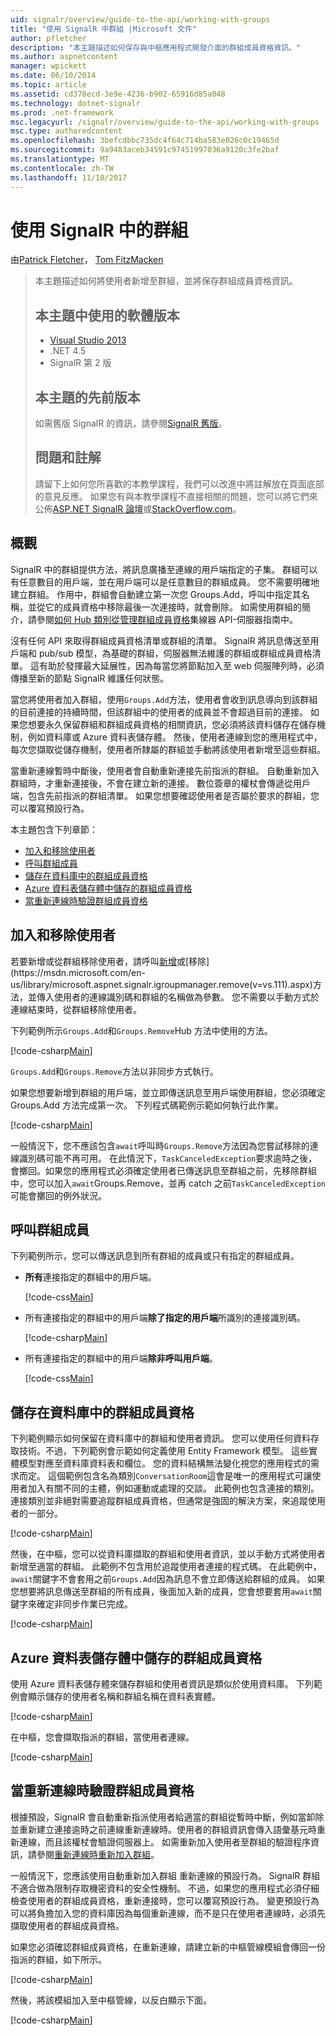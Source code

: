 ```yaml
---
uid: signalr/overview/guide-to-the-api/working-with-groups
title: "使用 SignalR 中群組 |Microsoft 文件"
author: pfletcher
description: "本主題描述如何保存與中樞應用程式開發介面的群組成員資格資訊。"
ms.author: aspnetcontent
manager: wpickett
ms.date: 06/10/2014
ms.topic: article
ms.assetid: cd378ecd-3e9e-4236-b902-65916d85a048
ms.technology: dotnet-signalr
ms.prod: .net-framework
msc.legacyurl: /signalr/overview/guide-to-the-api/working-with-groups
msc.type: authoredcontent
ms.openlocfilehash: 3befcdbbc735dc4f64c714ba583e026c0c19465d
ms.sourcegitcommit: 9a9483aceb34591c97451997036a9120c3fe2baf
ms.translationtype: MT
ms.contentlocale: zh-TW
ms.lasthandoff: 11/10/2017
---
```

<a name="working-with-groups-in-signalr"></a>使用 SignalR 中的群組
====================
由[Patrick Fletcher](https://github.com/pfletcher)， [Tom FitzMacken](https://github.com/tfitzmac)

> 本主題描述如何將使用者新增至群組，並將保存群組成員資格資訊。 
> 
> ## <a name="software-versions-used-in-this-topic"></a>本主題中使用的軟體版本
> 
> 
> - [Visual Studio 2013](https://www.microsoft.com/visualstudio/eng/2013-downloads)
> - .NET 4.5
> - SignalR 第 2 版
>   
> 
> 
> ## <a name="previous-versions-of-this-topic"></a>本主題的先前版本
> 
> 如需舊版 SignalR 的資訊，請參閱[SignalR 舊版](../older-versions/index.md)。
> 
> ## <a name="questions-and-comments"></a>問題和註解
> 
> 請留下上如何您所喜歡的本教學課程，我們可以改進中將註解放在頁面底部的意見反應。 如果您有與本教學課程不直接相關的問題，您可以將它們來公佈[ASP.NET SignalR 論壇](https://forums.asp.net/1254.aspx/1?ASP+NET+SignalR)或[StackOverflow.com](http://stackoverflow.com/)。


## <a name="overview"></a>概觀

SignalR 中的群組提供方法，將訊息廣播至連線的用戶端指定的子集。 群組可以有任意數目的用戶端，並在用戶端可以是任意數目的群組成員。 您不需要明確地建立群組。 作用中，群組會自動建立第一次您 Groups.Add，呼叫中指定其名稱，並從它的成員資格中移除最後一次連接時，就會刪除。 如需使用群組的簡介，請參閱[如何 Hub 類別從管理群組成員資格](hubs-api-guide-server.md#groupsfromhub)集線器 API-伺服器指南中。

沒有任何 API 來取得群組成員資格清單或群組的清單。 SignalR 將訊息傳送至用戶端和 pub/sub 模型，為基礎的群組，伺服器無法維護的群組或群組成員資格清單。 這有助於發揮最大延展性，因為每當您將節點加入至 web 伺服陣列時，必須傳播至新的節點 SignalR 維護任何狀態。

當您將使用者加入群組，使用`Groups.Add`方法，使用者會收到訊息導向到該群組的目前連接的持續時間，但該群組中的使用者的成員並不會超過目前的連接。 如果您想要永久保留群組和群組成員資格的相關資訊，您必須將該資料儲存在儲存機制，例如資料庫或 Azure 資料表儲存體。 然後，使用者連線到您的應用程式中，每次您擷取從儲存機制，使用者所隸屬的群組並手動將該使用者新增至這些群組。

當重新連線暫時中斷後，使用者會自動重新連接先前指派的群組。 自動重新加入群組時，才重新連接後，不會在建立新的連接。 數位簽章的權杖會傳遞從用戶端，包含先前指派的群組清單。 如果您想要確認使用者是否屬於要求的群組，您可以覆寫預設行為。

本主題包含下列章節：

- [加入和移除使用者](#add)
- [呼叫群組成員](#call)
- [儲存在資料庫中的群組成員資格](#storedatabase)
- [Azure 資料表儲存體中儲存的群組成員資格](#storeazuretable)
- [當重新連線時驗證群組成員資格](#verify)

<a id="add"></a>

## <a name="adding-and-removing-users"></a>加入和移除使用者

若要新增或從群組移除使用者，請呼叫[新增](https://msdn.microsoft.com/en-us/library/microsoft.aspnet.signalr.igroupmanager.add(v=vs.111).aspx)或[移除](https://msdn.microsoft.com/en-us/library/microsoft.aspnet.signalr.igroupmanager.remove(v=vs.111).aspx)方法，並傳入使用者的連線識別碼和群組的名稱做為參數。 您不需要以手動方式於連線結束時，從群組移除使用者。

下列範例所示`Groups.Add`和`Groups.Remove`Hub 方法中使用的方法。

[!code-csharp[Main](working-with-groups/samples/sample1.cs?highlight=5,10)]

`Groups.Add`和`Groups.Remove`方法以非同步方式執行。

如果您想要新增到群組的用戶端，並立即傳送訊息至用戶端使用群組，您必須確定 Groups.Add 方法完成第一次。 下列程式碼範例示範如何執行此作業。

[!code-csharp[Main](working-with-groups/samples/sample2.cs?highlight=1,3)]

一般情況下，您不應該包含`await`呼叫時`Groups.Remove`方法因為您嘗試移除的連線識別碼可能不再可用。 在此情況下，`TaskCanceledException`要求逾時之後，會擲回。如果您的應用程式必須確定使用者已傳送訊息至群組之前，先移除群組中，您可以加入`await`Groups.Remove，並再 catch 之前`TaskCanceledException`可能會擲回的例外狀況。

<a id="call"></a>

## <a name="calling-members-of-a-group"></a>呼叫群組成員

下列範例所示，您可以傳送訊息到所有群組的成員或只有指定的群組成員。

- **所有**連接指定的群組中的用戶端。 

    [!code-css[Main](working-with-groups/samples/sample3.css)]
- 所有連接指定的群組中的用戶端**除了指定的用戶端**所識別的連接識別碼。 

    [!code-csharp[Main](working-with-groups/samples/sample4.cs)]
- 所有連接指定的群組中的用戶端**除非呼叫用戶端**。 

    [!code-css[Main](working-with-groups/samples/sample5.css)]

<a id="storedatabase"></a>

## <a name="storing-group-membership-in-a-database"></a>儲存在資料庫中的群組成員資格

下列範例顯示如何保留在資料庫中的群組和使用者資訊。 您可以使用任何資料存取技術。不過，下列範例會示範如何定義使用 Entity Framework 模型。 這些實體模型對應至資料庫資料表和欄位。 您的資料結構無法變化視您的應用程式的需求而定。 這個範例包含名為類別`ConversationRoom`這會是唯一的應用程式可讓使用者加入有關不同的主體，例如運動或處理的交談。 此範例也包含連接的類別。 連接類別並非絕對需要追蹤群組成員資格，但通常是強固的解決方案，來追蹤使用者的一部分。

[!code-csharp[Main](working-with-groups/samples/sample6.cs)]

然後，在中樞，您可以從資料庫擷取的群組和使用者資訊，並以手動方式將使用者新增至適當的群組。 此範例不包含用於追蹤使用者連接的程式碼。 在此範例中，`await`關鍵字不會套用之前`Groups.Add`因為訊息不會立即傳送給群組的成員。 如果您想要將訊息傳送至群組的所有成員，後面加入新的成員，您會想要套用`await`關鍵字來確定非同步作業已完成。

[!code-csharp[Main](working-with-groups/samples/sample7.cs)]

<a id="storeazuretable"></a>

## <a name="storing-group-membership-in-azure-table-storage"></a>Azure 資料表儲存體中儲存的群組成員資格

使用 Azure 資料表儲存體來儲存群組和使用者資訊是類似於使用資料庫。 下列範例會顯示儲存的使用者名稱和群組名稱在資料表實體。

[!code-csharp[Main](working-with-groups/samples/sample8.cs)]

在中樞，您會擷取指派的群組，當使用者連線。

[!code-csharp[Main](working-with-groups/samples/sample9.cs)]

<a id="verify"></a>

## <a name="verifying-group-membership-when-reconnecting"></a>當重新連線時驗證群組成員資格

根據預設，SignalR 會自動重新指派使用者給適當的群組從暫時中斷，例如當卸除並重新建立連接逾時之前連線重新連線時。使用者的群組資訊會傳入語彙基元時重新連線，而且該權杖會驗證伺服器上。 如需重新加入使用者至群組的驗證程序資訊，請參閱[重新連線時重新加入群組](../security/introduction-to-security.md#rejoingroup)。

一般情況下，您應該使用自動重新加入群組 重新連線的預設行為。 SignalR 群組不適合做為限制存取機密資料的安全性機制。 不過，如果您的應用程式必須仔細檢查使用者的群組成員資格，重新連接時，您可以覆寫預設行為。 變更預設行為可以將負擔加入您的資料庫因為每個重新連線，而不是只在使用者連線時，必須先擷取使用者的群組成員資格。

如果您必須確認群組成員資格，在重新連線，請建立新的中樞管線模組會傳回一份指派的群組，如下所示。

[!code-csharp[Main](working-with-groups/samples/sample10.cs)]

然後，將該模組加入至中樞管線，以反白顯示下面。

[!code-csharp[Main](working-with-groups/samples/sample11.cs?highlight=4)]
